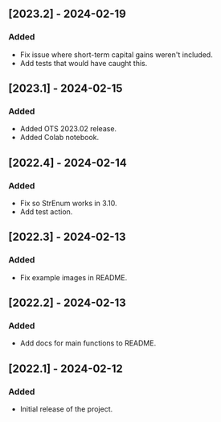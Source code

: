 ## [2023.2] - 2024-02-19
### Added
- Fix issue where short-term capital gains weren't included.
- Add tests that would have caught this.

## [2023.1] - 2024-02-15
### Added
- Added OTS 2023.02 release.
- Added Colab notebook.

## [2022.4] - 2024-02-14
### Added
- Fix so StrEnum works in 3.10.
- Add test action.

## [2022.3] - 2024-02-13
### Added
- Fix example images in README.

## [2022.2] - 2024-02-13
### Added
- Add docs for main functions to README.

## [2022.1] - 2024-02-12
### Added
- Initial release of the project.
